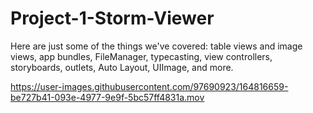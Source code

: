 # Project-1-Storm-Viewer
Here are just some of the things we've covered: table views and image views, app bundles, FileManager, typecasting, view controllers, storyboards, outlets, Auto Layout, UIImage, and more.


https://user-images.githubusercontent.com/97690923/164816659-be727b41-093e-4977-9e9f-5bc57ff4831a.mov

